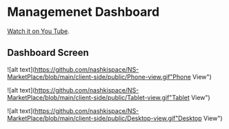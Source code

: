 # Managemenet Dashboard

[Watch it on You Tube](https://youtu.be/dAf_wLblGs0).

## Dashboard Screen

![alt text](https://github.com/nashkispace/NS-MarketPlace/blob/main/client-side/public/Phone-view.gif"Phone View")



![alt text](https://github.com/nashkispace/NS-MarketPlace/blob/main/client-side/public/Tablet-view.gif"Tablet View")



![alt text](https://github.com/nashkispace/NS-MarketPlace/blob/main/client-side/public/Desktop-view.gif"Desktop View")
